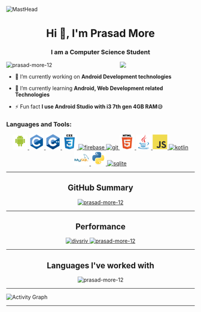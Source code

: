 ![MastHead](https://user-images.githubusercontent.com/69249461/197400478-37751b5c-5e76-4dad-876c-e34a2d3f5070.gif)
<h1 align="center">Hi 👋, I'm Prasad More</h1>
<h3 align="center">I am a Computer Science Student</h3>
<image align="right" width="200"  ult="Octodex" src="https://user-images.githubusercontent.com/69249461/197401559-be13c8e9-6b9a-416c-ab34-ebbac090cceb.gif">

<p align="left"> <img src="https://komarev.com/ghpvc/?username=prasad-more-12&label=Profile%20views&color=0e75b6&style=flat" alt="prasad-more-12" /> </p>

- 🔭 I’m currently working on **Android Development technologies**

- 🌱 I’m currently learning **Android, Web Development related Technologies**

- ⚡ Fun fact **I use Android Studio with i3 7th gen 4GB RAM**:sweat_smile:


<!-- <p align="left">
</p> -->

<h3 align="left">Languages and Tools:</h3>
<p align="center"> <a href="https://developer.android.com" target="_blank" rel="noreferrer"> 
<img src="https://raw.githubusercontent.com/devicons/devicon/master/icons/android/android-original-wordmark.svg" alt="android" width="40" height="40"/> </a> <a href="https://www.cprogramming.com/" target="_blank" rel="noreferrer"> <img src="https://raw.githubusercontent.com/devicons/devicon/master/icons/c/c-original.svg" alt="c" width="40" height="40"/> </a> <a href="https://www.w3schools.com/cpp/" target="_blank" rel="noreferrer"> <img src="https://raw.githubusercontent.com/devicons/devicon/master/icons/cplusplus/cplusplus-original.svg" alt="cplusplus" width="40" height="40"/> </a> <a href="https://www.w3schools.com/css/" target="_blank" rel="noreferrer"> <img src="https://raw.githubusercontent.com/devicons/devicon/master/icons/css3/css3-original-wordmark.svg" alt="css3" width="40" height="40"/> </a> <a href="https://firebase.google.com/" target="_blank" rel="noreferrer"> <img src="https://www.vectorlogo.zone/logos/firebase/firebase-icon.svg" alt="firebase" width="40" height="40"/> </a> <a href="https://git-scm.com/" target="_blank" rel="noreferrer"> <img src="https://www.vectorlogo.zone/logos/git-scm/git-scm-icon.svg" alt="git" width="40" height="40"/> </a> <a href="https://www.w3.org/html/" target="_blank" rel="noreferrer"> <img src="https://raw.githubusercontent.com/devicons/devicon/master/icons/html5/html5-original-wordmark.svg" alt="html5" width="40" height="40"/> </a> <a href="https://www.java.com" target="_blank" rel="noreferrer"> <img src="https://raw.githubusercontent.com/devicons/devicon/master/icons/java/java-original.svg" alt="java" width="40" height="40"/> </a> <a href="https://developer.mozilla.org/en-US/docs/Web/JavaScript" target="_blank" rel="noreferrer"> <img src="https://raw.githubusercontent.com/devicons/devicon/master/icons/javascript/javascript-original.svg" alt="javascript" width="40" height="40"/> </a> <a href="https://kotlinlang.org" target="_blank" rel="noreferrer"> <img src="https://www.vectorlogo.zone/logos/kotlinlang/kotlinlang-icon.svg" alt="kotlin" width="40" height="40"/> </a> <a href="https://www.mysql.com/" target="_blank" rel="noreferrer"> <img src="https://raw.githubusercontent.com/devicons/devicon/master/icons/mysql/mysql-original-wordmark.svg" alt="mysql" width="40" height="40"/> </a> <a href="https://www.python.org" target="_blank" rel="noreferrer"> <img src="https://raw.githubusercontent.com/devicons/devicon/master/icons/python/python-original.svg" alt="python" width="40" height="40"/> </a> <a href="https://www.sqlite.org/" target="_blank" rel="noreferrer"> <img src="https://www.vectorlogo.zone/logos/sqlite/sqlite-icon.svg" alt="sqlite" width="40" height="40"/> </a> </p>

---

<h2 align='center'>GitHub Summary</h2>

<p align='center'><a href="https://github.com/divsriv">
  <img src="https://github-profile-summary-cards.vercel.app/api/cards/profile-details?username=prasad-more-12&theme=github_dark" alt="prasad-more-12" />
</a></p>


---

 <h2 align='center'>Performance</h2>

<p align='center'><a href="https://github.com/prasad-more-12">
  <img width="48%" src="https://github-readme-streak-stats.herokuapp.com/?user=prasad-more-12&theme=dark&" alt="divsriv" alt="prasad-more-12" />
  <img width="48%" src="https://github-readme-stats.vercel.app/api?username=prasad-more-12&theme=dark&show_icons=true&locale=en" alt="prasad-more-12" />
</a></p>

--- 

<h2 align='center'>Languages I've worked with</h2>

<p align='center'>
  <img width="48%" src="https://github-readme-stats.vercel.app/api/top-langs?username=prasad-more-12&theme=dark&show_icons=true&locale=en&layout=compact&langs_count=5" alt="prasad-more-12" />
<!--   <img height="200px" width="510px" src="https://github-profile-summary-cards.vercel.app/api/cards/profile-details?username=prasad-more-12&theme=github_dark" alt="prasad-more-12" /> -->
</p>

---

![Activity Graph](https://activity-graph.herokuapp.com/graph?username=prasad-more-12&theme=react-dark&hide_border=true&custom_title=Prasad%20More's%20Last%2030%20Days%20Contributions%20Graph&bg_color=0d1117&area_color=1f6fea&line=3399ff&point=ffffff&color=fefefe)

---
